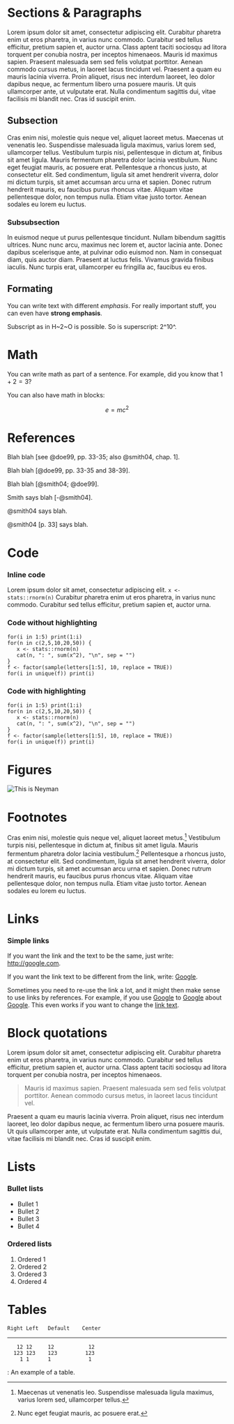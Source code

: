 Sections & Paragraphs
=====================

Lorem ipsum dolor sit amet, consectetur adipiscing elit. Curabitur
pharetra enim ut eros pharetra, in varius nunc commodo. Curabitur sed
tellus efficitur, pretium sapien et, auctor urna. Class aptent taciti
sociosqu ad litora torquent per conubia nostra, per inceptos himenaeos.
Mauris id maximus sapien. Praesent malesuada sem sed felis volutpat
porttitor. Aenean commodo cursus metus, in laoreet lacus tincidunt vel.
Praesent a quam eu mauris lacinia viverra. Proin aliquet, risus nec
interdum laoreet, leo dolor dapibus neque, ac fermentum libero urna
posuere mauris. Ut quis ullamcorper ante, ut vulputate erat. Nulla
condimentum sagittis dui, vitae facilisis mi blandit nec. Cras id
suscipit enim.

Subsection
----------

Cras enim nisi, molestie quis neque vel, aliquet laoreet metus. Maecenas
ut venenatis leo. Suspendisse malesuada ligula maximus, varius lorem
sed, ullamcorper tellus. Vestibulum turpis nisi, pellentesque in dictum
at, finibus sit amet ligula. Mauris fermentum pharetra dolor lacinia
vestibulum. Nunc eget feugiat mauris, ac posuere erat. Pellentesque a
rhoncus justo, at consectetur elit. Sed condimentum, ligula sit amet
hendrerit viverra, dolor mi dictum turpis, sit amet accumsan arcu urna
et sapien. Donec rutrum hendrerit mauris, eu faucibus purus rhoncus
vitae. Aliquam vitae pellentesque dolor, non tempus nulla. Etiam vitae
justo tortor. Aenean sodales eu lorem eu luctus.

### Subsubsection

In euismod neque ut purus pellentesque tincidunt. Nullam bibendum
sagittis ultrices. Nunc nunc arcu, maximus nec lorem et, auctor lacinia
ante. Donec dapibus scelerisque ante, at pulvinar odio euismod non. Nam
in consequat diam, quis auctor diam. Praesent at luctus felis. Vivamus
gravida finibus iaculis. Nunc turpis erat, ullamcorper eu fringilla ac,
faucibus eu eros.

Formating
---------

You can write text with different *emphasis*. For really important
stuff, you can even have **strong emphasis**.

Subscript as in H~2~O is possible. So is superscript: 2^10^.

Math
====

You can write math as part of a sentence. For example, did you know that
$1+2=3$?

You can also have math in blocks:

$$e = mc^2$$

References
==========

Blah blah [see @doe99, pp. 33-35; also @smith04, chap. 1].

Blah blah [@doe99, pp. 33-35 and 38-39].

Blah blah [@smith04; @doe99].

Smith says blah [-@smith04].

@smith04 says blah.

@smith04 [p. 33] says blah.

Code
====

### Inline code

Lorem ipsum dolor sit amet, consectetur adipiscing elit.
`x <- stats::rnorm(n)` Curabitur pharetra enim ut eros pharetra, in
varius nunc commodo. Curabitur sed tellus efficitur, pretium sapien et,
auctor urna.

### Code without highlighting

    for(i in 1:5) print(1:i)
    for(n in c(2,5,10,20,50)) {
       x <- stats::rnorm(n)
       cat(n, ": ", sum(x^2), "\n", sep = "")
    }
    f <- factor(sample(letters[1:5], 10, replace = TRUE))
    for(i in unique(f)) print(i)

### Code with highlighting

``` {.r}
for(i in 1:5) print(1:i)
for(n in c(2,5,10,20,50)) {
   x <- stats::rnorm(n)
   cat(n, ": ", sum(x^2), "\n", sep = "")
}
f <- factor(sample(letters[1:5], 10, replace = TRUE))
for(i in unique(f)) print(i)
```

Figures
=======

![This is Neyman](example-md/neyman.jpg)

Footnotes
=========

Cras enim nisi, molestie quis neque vel, aliquet laoreet metus.[^1]
Vestibulum turpis nisi, pellentesque in dictum at, finibus sit amet
ligula. Mauris fermentum pharetra dolor lacinia vestibulum.[^2]
Pellentesque a rhoncus justo, at consectetur elit. Sed condimentum,
ligula sit amet hendrerit viverra, dolor mi dictum turpis, sit amet
accumsan arcu urna et sapien. Donec rutrum hendrerit mauris, eu faucibus
purus rhoncus vitae. Aliquam vitae pellentesque dolor, non tempus nulla.
Etiam vitae justo tortor. Aenean sodales eu lorem eu luctus.

Links
=====

### Simple links

If you want the link and the text to be the same, just write:
<http://google.com>.

If you want the link text to be different from the link, write:
[Google](http://google.com).

Sometimes you need to re-use the link a lot, and it might then make
sense to use links by references. For example, if you use
[Google](http://google.com "Google") to
[Google](http://google.com "Google") about
[Google](http://google.com "Google"). This even works if you want to
change the [link text](http://google.com "Google").

Block quotations
================

Lorem ipsum dolor sit amet, consectetur adipiscing elit. Curabitur
pharetra enim ut eros pharetra, in varius nunc commodo. Curabitur sed
tellus efficitur, pretium sapien et, auctor urna. Class aptent taciti
sociosqu ad litora torquent per conubia nostra, per inceptos himenaeos.

> Mauris id maximus sapien. Praesent malesuada sem sed felis volutpat
> porttitor. Aenean commodo cursus metus, in laoreet lacus tincidunt
> vel.

Praesent a quam eu mauris lacinia viverra. Proin aliquet, risus nec
interdum laoreet, leo dolor dapibus neque, ac fermentum libero urna
posuere mauris. Ut quis ullamcorper ante, ut vulputate erat. Nulla
condimentum sagittis dui, vitae facilisis mi blandit nec. Cras id
suscipit enim.

Lists
=====

### Bullet lists

-   Bullet 1
-   Bullet 2
-   Bullet 3
-   Bullet 4

### Ordered lists

1.  Ordered 1
2.  Ordered 2
3.  Ordered 3
4.  Ordered 4

Tables
======

    Right Left   Default    Center
  ------- ------ --------- --------
       12 12     12           12
      123 123    123         123
        1 1      1            1

  : An example of a table.

[^1]: Maecenas ut venenatis leo. Suspendisse malesuada ligula maximus,
    varius lorem sed, ullamcorper tellus.

[^2]: Nunc eget feugiat mauris, ac posuere erat.

